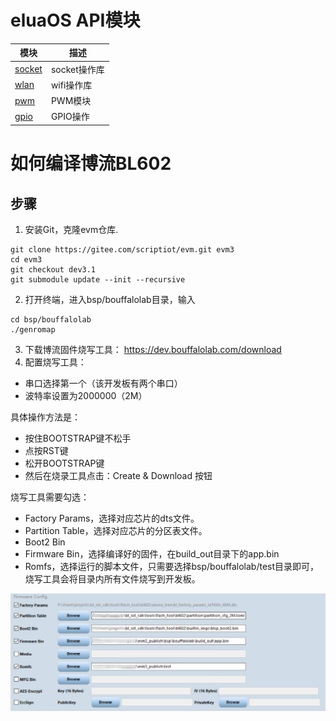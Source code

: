 # eluaOS API模块

模块 | 描述
---|----
[socket](luat_lib_socket.md) | socket操作库
[wlan](luat_lib_wlan.md) | wifi操作库 
[pwm](luat_lib_pwm.md) | PWM模块
[gpio](luat_lib_gpio.md) | GPIO操作

# 如何编译博流BL602

## 步骤

1. 安装Git，克隆evm仓库.
```
git clone https://gitee.com/scriptiot/evm.git evm3
cd evm3
git checkout dev3.1
git submodule update --init --recursive
```
2. 打开终端，进入bsp/bouffalolab目录，输入
```
cd bsp/bouffalolab
./genromap
```
3. 下载博流固件烧写工具： https://dev.bouffalolab.com/download
4. 配置烧写工具：
+ 串口选择第一个（该开发板有两个串口）
+ 波特率设置为2000000（2M）


具体操作方法是：
+ 按住BOOTSTRAP键不松手
+ 点按RST键
+ 松开BOOTSTRAP键
+ 然后在烧录工具点击：Create & Download 按钮

烧写工具需要勾选：
+ Factory Params，选择对应芯片的dts文件。
+ Partition Table，选择对应芯片的分区表文件。
+ Boot2 Bin
+ Firmware Bin，选择编译好的固件，在build_out目录下的app.bin
+ Romfs，选择运行的脚本文件，只需要选择bsp/bouffalolab/test目录即可，烧写工具会将目录内所有文件烧写到开发板。


![](../../bl602-setting.jpg)